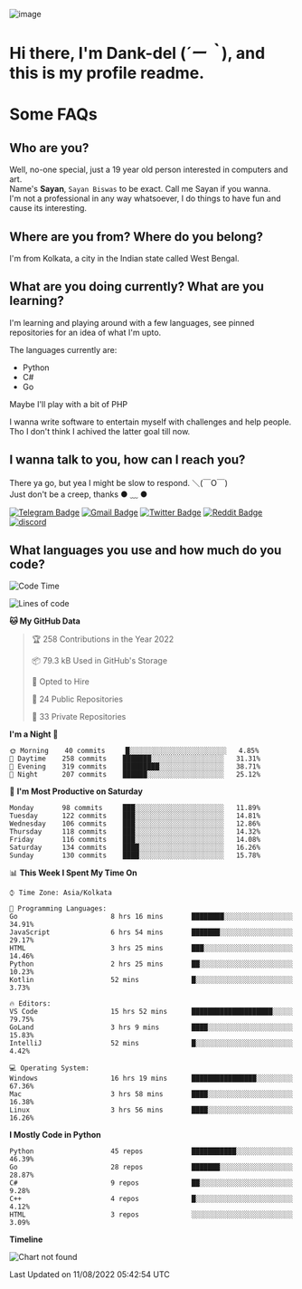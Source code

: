 ![image](https://user-images.githubusercontent.com/63096193/125182844-29f20800-e22f-11eb-8dc9-b0f2d29647bb.png)

# **Hi there, I'm Dank-del (*´ー｀*), and this is my profile readme.**
<!--  [![Profile views](https://gpvc.arturio.dev/dank-del)](https://github.com/dank-del) -->
# Some FAQs

## **Who are you?**

Well, no-one special, just a 19 year old person interested in computers and art. \
Name's **Sayan**, `Sayan Biswas` to be exact. Call me Sayan if you wanna. \
I'm not a professional in any way whatsoever, I do things to have fun and cause its interesting.

## **Where are you from? Where do you belong?**

I'm from Kolkata, a city in the Indian state called West Bengal.

## **What are you doing currently? What are you learning?**

I'm learning and playing around with a few languages, see pinned repositories for an idea of what I'm upto.

The languages currently are:

- Python
- C#
- Go

Maybe I'll play with a bit of PHP

I wanna write software to entertain myself with challenges and help people. \
Tho I don't think I achived the latter goal till now.

<!--## **Eww, I see a weeb profile.**

Can't help it, it's the best way to hide my face on this account
> Why do people hate weebs .-.

## **Cool, what more interests you?**

My interests are quite, weird. They're scattered all over the place. \
I've been fascinated by music and have studied it since the age of 6, I've performed on stage and on air but yeah now I've been away from that. I specialize in key instruments. \
Another thing that interests me is Media Production, aka, working with audio, video and broadcasting media.

> I just like art in general. also feeds the reason of me being obsessed with Japanese drawings (⋟ ﹏ ⋞)-->

## **I wanna talk to you, how can I reach you?**

There ya go, but yea I might be slow to respond. ＼(￣O￣) \
Just don't be a creep, thanks ● ﹏ ●

[![Telegram Badge](https://img.shields.io/badge/-dank_as_fuck-1ca0f1?style=flat-square&logo=telegram&logoColor=white&link=https://t.me/dank_as_fuck)](https://t.me/dank_as_fuck)
[![Gmail Badge](https://img.shields.io/badge/-chizuru@kanojo.tk-c14438?style=flat-square&logo=Gmail&logoColor=white&link=mailto:chizuru@kanojo.tk)](mailto:chizuru@kanojo.tk)
[![Twitter Badge](https://img.shields.io/twitter/follow/TheDankDel?style=social)](https://twitter.com/TheDankDel)
[![Reddit Badge](https://img.shields.io/reddit/user-karma/combined/dank_as_fuck_?style=social)](https://www.reddit.com/user/dank_as_fuck_/)
[![discord](https://discord-md-badge.vercel.app/api/shield/506536929152466945?style=social)](https://discordapp.com/users/506536929152466945)

## **What languages you use and how much do you code?**

<!--START_SECTION:waka-->
![Code Time](http://img.shields.io/badge/Code%20Time-663%20hrs%2044%20mins-blue)

![Lines of code](https://img.shields.io/badge/From%20Hello%20World%20I%27ve%20Written-791%20Thousand%20lines%20of%20code-blue)

**🐱 My GitHub Data** 

> 🏆 258 Contributions in the Year 2022
 > 
> 📦 79.3 kB Used in GitHub's Storage 
 > 
> 💼 Opted to Hire
 > 
> 📜 24 Public Repositories 
 > 
> 🔑 33 Private Repositories  
 > 
**I'm a Night 🦉** 

```text
🌞 Morning    40 commits     █░░░░░░░░░░░░░░░░░░░░░░░░   4.85% 
🌆 Daytime    258 commits    ███████░░░░░░░░░░░░░░░░░░   31.31% 
🌃 Evening    319 commits    █████████░░░░░░░░░░░░░░░░   38.71% 
🌙 Night      207 commits    ██████░░░░░░░░░░░░░░░░░░░   25.12%

```
📅 **I'm Most Productive on Saturday** 

```text
Monday       98 commits     ███░░░░░░░░░░░░░░░░░░░░░░   11.89% 
Tuesday      122 commits    ███░░░░░░░░░░░░░░░░░░░░░░   14.81% 
Wednesday    106 commits    ███░░░░░░░░░░░░░░░░░░░░░░   12.86% 
Thursday     118 commits    ███░░░░░░░░░░░░░░░░░░░░░░   14.32% 
Friday       116 commits    ███░░░░░░░░░░░░░░░░░░░░░░   14.08% 
Saturday     134 commits    ████░░░░░░░░░░░░░░░░░░░░░   16.26% 
Sunday       130 commits    ████░░░░░░░░░░░░░░░░░░░░░   15.78%

```


📊 **This Week I Spent My Time On** 

```text
⌚︎ Time Zone: Asia/Kolkata

💬 Programming Languages: 
Go                       8 hrs 16 mins       ████████░░░░░░░░░░░░░░░░░   34.91% 
JavaScript               6 hrs 54 mins       ███████░░░░░░░░░░░░░░░░░░   29.17% 
HTML                     3 hrs 25 mins       ███░░░░░░░░░░░░░░░░░░░░░░   14.46% 
Python                   2 hrs 25 mins       ██░░░░░░░░░░░░░░░░░░░░░░░   10.23% 
Kotlin                   52 mins             █░░░░░░░░░░░░░░░░░░░░░░░░   3.73%

🔥 Editors: 
VS Code                  15 hrs 52 mins      ████████████████████░░░░░   79.75% 
GoLand                   3 hrs 9 mins        ████░░░░░░░░░░░░░░░░░░░░░   15.83% 
IntelliJ                 52 mins             █░░░░░░░░░░░░░░░░░░░░░░░░   4.42%

💻 Operating System: 
Windows                  16 hrs 19 mins      ████████████████░░░░░░░░░   67.36% 
Mac                      3 hrs 58 mins       ████░░░░░░░░░░░░░░░░░░░░░   16.38% 
Linux                    3 hrs 56 mins       ████░░░░░░░░░░░░░░░░░░░░░   16.26%

```

**I Mostly Code in Python** 

```text
Python                   45 repos            ███████████░░░░░░░░░░░░░░   46.39% 
Go                       28 repos            ███████░░░░░░░░░░░░░░░░░░   28.87% 
C#                       9 repos             ██░░░░░░░░░░░░░░░░░░░░░░░   9.28% 
C++                      4 repos             █░░░░░░░░░░░░░░░░░░░░░░░░   4.12% 
HTML                     3 repos             ░░░░░░░░░░░░░░░░░░░░░░░░░   3.09%

```


**Timeline**

![Chart not found](https://raw.githubusercontent.com/Dank-del/Dank-del/main/charts/bar_graph.png) 


 Last Updated on 11/08/2022 05:42:54 UTC
<!--END_SECTION:waka-->

<!--## **Can I stalk your spotify?**

Um sure.

![OwO Spotify](https://spotify-recently-played-readme.vercel.app/api?user=31fdrsslnr7nvq4ytqwtw7c4rxfm&count=5)-->
